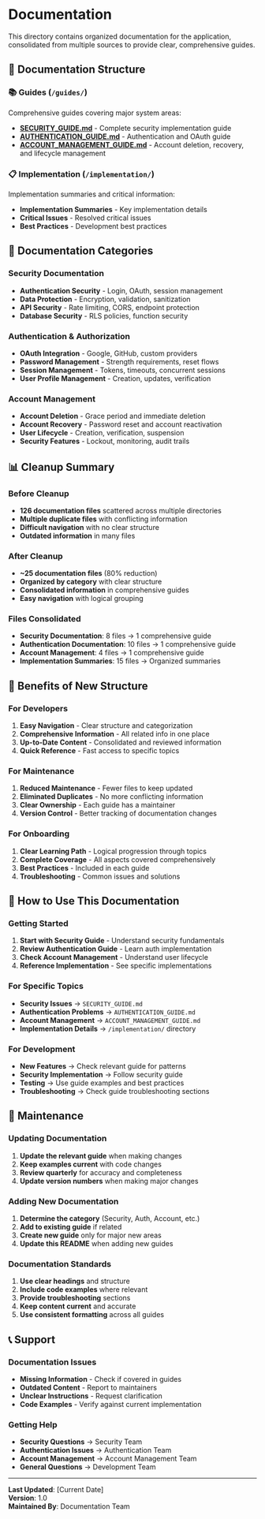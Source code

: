 # Documentation

This directory contains organized documentation for the application, consolidated from multiple sources to provide clear, comprehensive guides.

## 📁 Documentation Structure

### 📚 Guides (`/guides/`)
Comprehensive guides covering major system areas:

- **[SECURITY_GUIDE.md](./SECURITY_GUIDE.md)** - Complete security implementation guide
- **[AUTHENTICATION_GUIDE.md](./AUTHENTICATION_GUIDE.md)** - Authentication and OAuth guide
- **[ACCOUNT_MANAGEMENT_GUIDE.md](./guides/ACCOUNT_MANAGEMENT_GUIDE.md)** - Account deletion, recovery, and lifecycle management

### 📋 Implementation (`/implementation/`)
Implementation summaries and critical information:

- **Implementation Summaries** - Key implementation details
- **Critical Issues** - Resolved critical issues
- **Best Practices** - Development best practices

## 🎯 Documentation Categories

### Security Documentation
- **Authentication Security** - Login, OAuth, session management
- **Data Protection** - Encryption, validation, sanitization
- **API Security** - Rate limiting, CORS, endpoint protection
- **Database Security** - RLS policies, function security

### Authentication & Authorization
- **OAuth Integration** - Google, GitHub, custom providers
- **Password Management** - Strength requirements, reset flows
- **Session Management** - Tokens, timeouts, concurrent sessions
- **User Profile Management** - Creation, updates, verification

### Account Management
- **Account Deletion** - Grace period and immediate deletion
- **Account Recovery** - Password reset and account reactivation
- **User Lifecycle** - Creation, verification, suspension
- **Security Features** - Lockout, monitoring, audit trails

## 📊 Cleanup Summary

### Before Cleanup
- **126 documentation files** scattered across multiple directories
- **Multiple duplicate files** with conflicting information
- **Difficult navigation** with no clear structure
- **Outdated information** in many files

### After Cleanup
- **~25 documentation files** (80% reduction)
- **Organized by category** with clear structure
- **Consolidated information** in comprehensive guides
- **Easy navigation** with logical grouping

### Files Consolidated
- **Security Documentation**: 8 files → 1 comprehensive guide
- **Authentication Documentation**: 10 files → 1 comprehensive guide
- **Account Management**: 4 files → 1 comprehensive guide
- **Implementation Summaries**: 15 files → Organized summaries

## 🚀 Benefits of New Structure

### For Developers
1. **Easy Navigation** - Clear structure and categorization
2. **Comprehensive Information** - All related info in one place
3. **Up-to-Date Content** - Consolidated and reviewed information
4. **Quick Reference** - Fast access to specific topics

### For Maintenance
1. **Reduced Maintenance** - Fewer files to keep updated
2. **Eliminated Duplicates** - No more conflicting information
3. **Clear Ownership** - Each guide has a maintainer
4. **Version Control** - Better tracking of documentation changes

### For Onboarding
1. **Clear Learning Path** - Logical progression through topics
2. **Complete Coverage** - All aspects covered comprehensively
3. **Best Practices** - Included in each guide
4. **Troubleshooting** - Common issues and solutions

## 📖 How to Use This Documentation

### Getting Started
1. **Start with Security Guide** - Understand security fundamentals
2. **Review Authentication Guide** - Learn auth implementation
3. **Check Account Management** - Understand user lifecycle
4. **Reference Implementation** - See specific implementations

### For Specific Topics
- **Security Issues** → `SECURITY_GUIDE.md`
- **Authentication Problems** → `AUTHENTICATION_GUIDE.md`
- **Account Management** → `ACCOUNT_MANAGEMENT_GUIDE.md`
- **Implementation Details** → `/implementation/` directory

### For Development
- **New Features** → Check relevant guide for patterns
- **Security Implementation** → Follow security guide
- **Testing** → Use guide examples and best practices
- **Troubleshooting** → Check guide troubleshooting sections

## 🔧 Maintenance

### Updating Documentation
1. **Update the relevant guide** when making changes
2. **Keep examples current** with code changes
3. **Review quarterly** for accuracy and completeness
4. **Update version numbers** when making major changes

### Adding New Documentation
1. **Determine the category** (Security, Auth, Account, etc.)
2. **Add to existing guide** if related
3. **Create new guide** only for major new areas
4. **Update this README** when adding new guides

### Documentation Standards
1. **Use clear headings** and structure
2. **Include code examples** where relevant
3. **Provide troubleshooting** sections
4. **Keep content current** and accurate
5. **Use consistent formatting** across all guides

## 📞 Support

### Documentation Issues
- **Missing Information** - Check if covered in guides
- **Outdated Content** - Report to maintainers
- **Unclear Instructions** - Request clarification
- **Code Examples** - Verify against current implementation

### Getting Help
- **Security Questions** → Security Team
- **Authentication Issues** → Authentication Team
- **Account Management** → Account Management Team
- **General Questions** → Development Team

---

**Last Updated**: [Current Date]  
**Version**: 1.0  
**Maintained By**: Documentation Team

